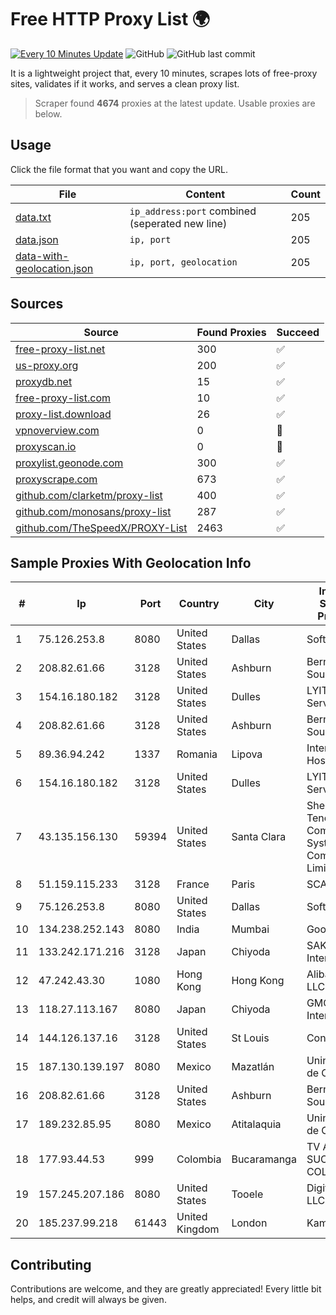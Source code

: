
# Free HTTP Proxy List 🌍

[![Every 10 Minutes Update](https://github.com/mertguvencli/http-proxy-list/actions/workflows/main.yml/badge.svg?branch=main)](https://github.com/mertguvencli/http-proxy-list/actions/workflows/main.yml)
![GitHub](https://img.shields.io/github/license/mertguvencli/http-proxy-list)
![GitHub last commit](https://img.shields.io/github/last-commit/mertguvencli/http-proxy-list)

It is a lightweight project that, every 10 minutes, scrapes lots of free-proxy sites, validates if it works, and serves a clean proxy list.


> Scraper found **4674** proxies at the latest update. Usable proxies are below.

## Usage

Click the file format that you want and copy the URL.


|File|Content|Count|
|----|-------|-----|
|[data.txt](https://raw.githubusercontent.com/mertguvencli/http-proxy-list/main/proxy-list/data.txt)|`ip_address:port` combined (seperated new line)|205|
|[data.json](https://raw.githubusercontent.com/mertguvencli/http-proxy-list/main/proxy-list/data.json)|`ip, port`|205|
|[data-with-geolocation.json](https://raw.githubusercontent.com/mertguvencli/http-proxy-list/main/proxy-list/data-with-geolocation.json)|`ip, port, geolocation`|205|

## Sources

|Source|Found Proxies|Succeed|
|------|-------------|-------|
|[free-proxy-list.net](https://free-proxy-list.net)|300|✅|
|[us-proxy.org](https://www.us-proxy.org)|200|✅|
|[proxydb.net](http://proxydb.net)|15|✅|
|[free-proxy-list.com](https://free-proxy-list.com/?page=&port=&type%5B%5D=http&type%5B%5D=https&up_time=0&search=Search)|10|✅|
|[proxy-list.download](https://www.proxy-list.download/HTTP)|26|✅|
|[vpnoverview.com](https://vpnoverview.com/privacy/anonymous-browsing/free-proxy-servers)|0|🚫|
|[proxyscan.io](https://www.proxyscan.io)|0|🚫|
|[proxylist.geonode.com](https://proxylist.geonode.com/api/proxy-list?limit=300&page=1&sort_by=lastChecked&sort_type=desc&protocols=http,https)|300|✅|
|[proxyscrape.com](https://api.proxyscrape.com/v2/?request=displayproxies&protocol=http&timeout=10000&country=all&ssl=all&anonymity=all)|673|✅|
|[github.com/clarketm/proxy-list](https://raw.githubusercontent.com/clarketm/proxy-list/master/proxy-list-raw.txt)|400|✅|
|[github.com/monosans/proxy-list](https://raw.githubusercontent.com/monosans/proxy-list/main/proxies/http.txt)|287|✅|
|[github.com/TheSpeedX/PROXY-List](https://raw.githubusercontent.com/TheSpeedX/PROXY-List/master/http.txt)|2463|✅|


## Sample Proxies With Geolocation Info

|#|Ip|Port|Country|City|Internet Service Provider|
|-|--|----|-------|----|-------------------------|
|1|75.126.253.8|8080|United States|Dallas|SoftLayer|
|2|208.82.61.66|3128|United States|Ashburn|Bernardi Sounds|
|3|154.16.180.182|3128|United States|Dulles|LYIT Internet Services|
|4|208.82.61.66|3128|United States|Ashburn|Bernardi Sounds|
|5|89.36.94.242|1337|Romania|Lipova|Interkvm Host SRL|
|6|154.16.180.182|3128|United States|Dulles|LYIT Internet Services|
|7|43.135.156.130|59394|United States|Santa Clara|Shenzhen Tencent Computer Systems Company Limited|
|8|51.159.115.233|3128|France|Paris|SCALEWAY|
|9|75.126.253.8|8080|United States|Dallas|SoftLayer|
|10|134.238.252.143|8080|India|Mumbai|Google LLC|
|11|133.242.171.216|3128|Japan|Chiyoda|SAKURA Internet Inc.|
|12|47.242.43.30|1080|Hong Kong|Hong Kong|Alibaba.com LLC|
|13|118.27.113.167|8080|Japan|Chiyoda|GMO Internet, Inc.|
|14|144.126.137.16|3128|United States|St Louis|Contabo Inc.|
|15|187.130.139.197|8080|Mexico|Mazatlán|Uninet S.A. de C.V.|
|16|208.82.61.66|3128|United States|Ashburn|Bernardi Sounds|
|17|189.232.85.95|8080|Mexico|Atitalaquia|Uninet S.A. de C.V.|
|18|177.93.44.53|999|Colombia|Bucaramanga|TV AZTECA SUCURSAL COLOMBIA|
|19|157.245.207.186|8080|United States|Tooele|DigitalOcean, LLC|
|20|185.237.99.218|61443|United Kingdom|London|Kamatera Inc|



## Contributing

Contributions are welcome, and they are greatly appreciated! Every
little bit helps, and credit will always be given.

